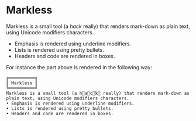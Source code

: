# Markless

Markless is a small tool (a _hack_ really) that renders mark-down as plain text, using Unicode modifiers characters.

* Emphasis is rendered using underline modifiers.
* Lists is rendered using pretty bullets.
* Headers and code are rendered in boxes.

For instance the part above is rendered in the following way:

    ╔══════════╗
    ║ Markless ║
    ╚══════════╝
    Markless is a small tool (a h⃨a⃨c⃨k⃨ really) that renders mark-down as plain text, using Unicode modifiers characters.
    • Emphasis is rendered using underline modifiers.
    • Lists is rendered using pretty bullets.
    • Headers and code are rendered in boxes.
     
     